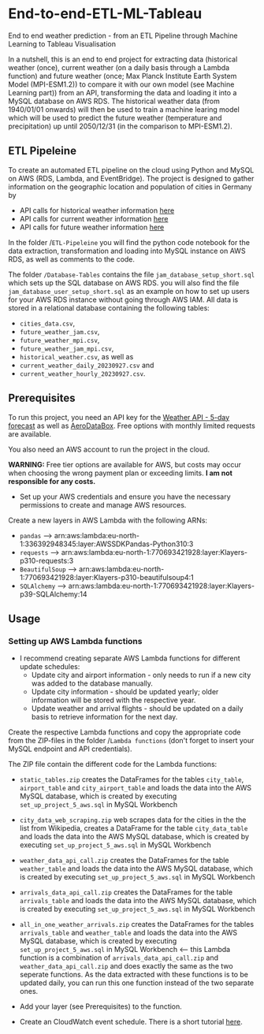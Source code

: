 # End-to-end-ETL-ML-Tableau
End to end weather prediction - from an ETL Pipeline through Machine Learning to Tableau Visualisation


In a nutshell, this is an end to end project for extracting data (historical weather (once), current weather (on a daily basis through a Lambda function) and future weather (once; Max Planck Institute Earth System Model (MPI-ESM1.2)) to compare it with our own model (see Machine Learning part)) from an API, transforming the data and loading it into a MySQL database on AWS RDS. 
The historical weather data (from 1940/01/01 onwards) will then be used to train a machine learing model which will be used to predict the future weather (temperature and precipitation) up until 2050/12/31 (in the comparison to MPI-ESM1.2).

## ETL Pipeleine

To create an automated ETL pipeline on the cloud using Python and MySQL on AWS (RDS, Lambda, and EventBridge). The project is designed to gather information on the geographic location and population of cities in Germany by 

* API calls for historical weather information [here](https://open-meteo.com/en/docs/historical-weather-api)
* API calls for current weather information [here](https://open-meteo.com/en/docs)
* API calls for future weather information [here](https://open-meteo.com/en/docs/climate-api)

In the folder /`ETL-Pipeleine` you will find the python code notebook for the data extraction, transformation and loading into MySQL instance on AWS RDS, as well as comments to the code.

The folder `/Database-Tables` contains the file `jam_database_setup_short.sql` which sets up the SQL database on AWS RDS. you will also find the file `jam_database_user_setup_short.sql` as an example on how to set up users for your AWS RDS instance without going through AWS IAM. 
All data is stored in a relational database containing the following tables: 
* `cities_data.csv`,
* `future_weather_jam.csv`,
* `future_weather_mpi.csv`,
* `future_weather_jam_mpi.csv`,
* `historical_weather.csv`, as well as
* `current_weather_daily_20230927.csv` and
* `current_weather_hourly_20230927.csv`.

## Prerequisites
To run this project, you need an API key for the [Weather API - 5-day forecast](https://openweathermap.org/forecast5) as well as [AeroDataBox](https://rapidapi.com/aedbx-aedbx/api/aerodatabox/). Free options with monthly limited requests are available. 

You also need an AWS account to run the project in the cloud.

__WARNING:__ Free tier options are available for AWS, but costs may occur when choosing the wrong payment plan or exceeding limits. __I am not responsible for any costs.__

- Set up your AWS credentials and ensure you have the necessary permissions to create and manage AWS resources.

Create a new layers in AWS Lambda with the following ARNs:

* `pandas` --> arn:aws:lambda:eu-north-1:336392948345:layer:AWSSDKPandas-Python310:3
* `requests` --> arn:aws:lambda:eu-north-1:770693421928:layer:Klayers-p310-requests:3
* `BeautifulSoup` --> arn:aws:lambda:eu-north-1:770693421928:layer:Klayers-p310-beautifulsoup4:1
* `SQLAlchemy` --> arn:aws:lambda:eu-north-1:770693421928:layer:Klayers-p39-SQLAlchemy:14 

## Usage

### Setting up AWS Lambda functions
- I recommend creating separate AWS Lambda functions for different update schedules:
  - Update city and airport information - only needs to run if a new city was added to the database manually.
  - Update city information - should be updated yearly; older information will be stored with the respective year.
  - Update weather and arrival flights - should be updated on a daily basis to retrieve information for the next day.

Create the respective Lambda functions and copy the appropriate code from the ZIP-files in the folder /`Lambda functions` (don't forget to insert your MySQL endpoint and API credentials).

The ZIP file contain the different code for the Lambda functions:

- `static_tables.zip` creates the DataFrames for the tables `city_table`, `airport_table` and `city_airport_table` and loads the data into the AWS MySQL database, which is created by executing `set_up_project_5_aws.sql` in MySQL Workbench
- `city_data_web_scraping.zip` web scrapes data for the cities in the the list from Wikipedia, creates a DataFrame for the table `city_data_table` and loads the data into the AWS MySQL database, which is created by executing `set_up_project_5_aws.sql` in MySQL Workbench
- `weather_data_api_call.zip` creates the DataFrames for the table `weather_table` and loads the data into the AWS MySQL database, which is created by executing `set_up_project_5_aws.sql` in MySQL Workbench
- `arrivals_data_api_call.zip` creates the DataFrames for the table `arrivals_table` and loads the data into the AWS MySQL database, which is created by executing `set_up_project_5_aws.sql` in MySQL Workbench
- `all_in_one_weather_arrivals.zip` creates the DataFrames for the tables `arrivals_table` and `weather_table` and loads the data into the AWS MySQL database, which is created by executing `set_up_project_5_aws.sql` in MySQL Workbench <-- this Lambda function is a combination of `arrivals_data_api_call.zip` and `weather_data_api_call.zip` and does exactly the same as the two seperate functions. As the data extracted with these functions is to be updated daily, you can run this one function instead of the two separate ones.

- Add your layer (see Prerequisites) to the function.
- Create an CloudWatch event schedule. There is a short tutorial [here](https://www.youtube.com/watch?v=lSqd6DVWZ9o&t).
